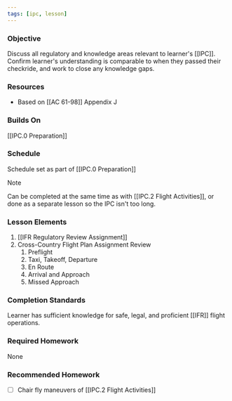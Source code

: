 ```yaml
---
tags: [ipc, lesson]
---
```

### Objective
Discuss all regulatory and knowledge areas relevant to learner's [[IPC]]. Confirm learner's understanding is comparable to when they passed their checkride, and work to close any knowledge gaps.

### Resources
- Based on [[AC 61-98]] Appendix J

### Builds On
[[IPC.0 Preparation]]

### Schedule
Schedule set as part of [[IPC.0 Preparation]]

> [!note] 
> Can be completed at the same time as with [[IPC.2 Flight Activities]], or done as a separate lesson so the IPC isn't too long.

### Lesson Elements
1. [[IFR Regulatory Review Assignment]]
2. Cross-Country Flight Plan Assignment Review
	1. Preflight
	2. Taxi, Takeoff, Departure
	3. En Route
	4. Arrival and Approach
	5. Missed Approach

### Completion Standards
Learner has sufficient knowledge for safe, legal, and proficient [[IFR]] flight operations.
 
### Required Homework
None

### Recommended Homework 
- [ ] Chair fly maneuvers of [[IPC.2 Flight Activities]]